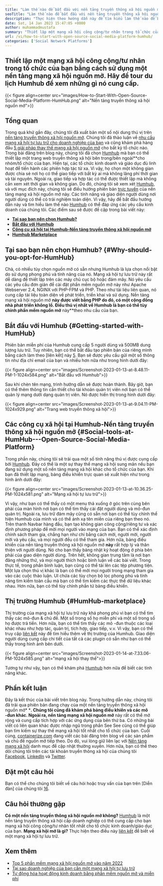 ```yaml
---
title: "Làm thế nào để bắt đầu với nền tảng truyền thông xã hội nguồn mở | Humhub" 
seoTitle: "Làm thế nào để bắt đầu với nền tảng truyền thông xã hội nguồn mở | Humhub" 
description: "Thực hiện theo hướng dẫn này để tìm hiểu làm thế nào để bắt đầu với một nền tảng truyền thông xã hội nguồn mở. Nó cung cấp một bảng điều khiển phong phú cùng với nhiều tính năng cấp doanh nghiệp." 
date: Sat, 14 Jan 2023 15:47:05 +0000
author: muhammadmustafa
summary: "Thiết lập một mạng xã hội công cộng/tư nhân trong tổ chức của bạn bằng cách sử dụng một nền tảng mạng xã hội nguồn mở. Hãy tham quan Humhub để xem những gì nó cung cấp." 
url: /vi/how-to-start-with-open-source-social-media-platform-humhub/
categories: ['Social Network Platforms']
---
```


## Thiết lập một mạng xã hội công cộng/tư nhân trong tổ chức của bạn bằng cách sử dụng một nền tảng mạng xã hội nguồn mở. Hãy để tour du lịch Humhub để xem những gì nó cung cấp.

{{< figure align=center src="images/How-to-Start-With-Open-Source-Social-Media-Platform-HumHub.png" alt="Nền tảng truyền thông xã hội nguồn mở">}}


## Tổng quan
Trong quá khứ gần đây, chúng tôi đã xuất bản một số nội dung thú vị trên [nền tảng truyền thông xã hội nguồn mở][1]. Chúng tôi đã thảo luận về [nhu cầu mạng xã hội tự lưu trữ cho doanh nghiệp của bạn][2] và cũng khám phá hàng đầu [5 giải pháp thay thế mạng xã hội nguồn mở][3] cho bất kỳ tổ chức nào. Trong bài đăng trên blog này, chúng tôi đã chọn [Humhub][4] mà bạn có thể thiết lập một trang web truyền thông xã hội bên trong/bên ngoài**cho nhóm/tổ chức của bạn. Hiện tại, các tổ chức kinh doanh và giáo dục đủ linh hoạt để tiến hành các phiên hợp tác từ xa. Vì vậy, họ chọn một không gian được chia sẻ nơi họ có thể giao tiếp với bất kỳ ai mà không lãng phí thời gian và tài nguyên. Ngoài ra, giao tiếp và hợp tác có thể được thiết lập mà không cần xem xét thời gian và không gian.
Do đó, chúng tôi sẽ xem xét [Humhub][4], và với mục đích này, chúng tôi sẽ điều hướng phiên bản [trực tuyến][5] của nền tảng mạng xã hội nguồn mở này. Các tính năng và giao diện người dùng nơi người dùng có thể có trải nghiệm toàn diện. Vì vậy, hãy để bắt đầu hướng dẫn này và tìm hiểu làm thế nào [Humhub][4] có thể đáp ứng các yêu cầu kinh doanh của chúng tôi.
Các điểm sau sẽ được đề cập trong bài viết này:
* **[Tại sao bạn nên chọn Humhub?][6]** 
* **[Bắt đầu với Humhub][7]** 
* **[Công cụ xã hội tại Humhub-Nền tảng truyền thông xã hội nguồn mở][8]** 
* **[Humhub Marketplace][9]** 

## Tại sao bạn nên chọn Humhub? {#Why-should-you-opt-for-HumHub}

Chà, có nhiều tùy chọn nguồn mở có sẵn nhưng Humhub là lựa chọn nổi bật do sử dụng phong phú và tính năng của nó. Mạng xã hội tự lưu trữ này rất dễ dàng để thiết lập trên các máy chủ cục bộ hoặc đám mây. Nó yêu cầu các yêu cầu đơn giản để cài đặt phần mềm nguồn mở này như Apache Webserver 2.4, NGINX với PHP-FPM và PHP. Theo như tài liệu liên quan, nó cung cấp tài liệu toàn diện về phát triển, triển khai và sử dụng.
Nền tảng mạng xã hội nguồn mở **này được viết bằng PHP do đó, có một cộng đồng nhà phát triển khổng lồ. Điều thú vị nhất về Humhub là bạn có thể tùy chỉnh phần mềm nguồn mở** này**theo nhu cầu của bạn.

## Bắt đầu với Humhub {#Getting-started-with-HumHub}

Phiên bản miễn phí của Humhub cung cấp 5 người dùng và 500MB dung lượng lưu trữ. Tuy nhiên, bạn có thể bắt đầu tạo phiên bản của riêng mình bằng cách làm theo [liên kết] này [5]. Bạn sẽ được yêu cầu gửi một số thông tin như địa chỉ email của bạn và nhiều hơn nữa như trong hình dưới đây:

{{< figure align=center src="images/Screenshot-2023-01-13-at-8.48.11-PM-1-1024x584.png" alt="Bắt đầu với Humhub">}}

Sau khi chèn tên mạng, trình hướng dẫn sẽ được hoàn thành. Bây giờ, bạn có thể thêm thông tin cần thiết cho tài khoản quản trị viên nơi bạn có thể quản lý mạng dưới dạng quản trị viên. Nó được hiển thị trong hình dưới đây:

{{< figure align=center src="images/Screenshot-2023-01-13-at-9.04.11-PM-1024x929.png" alt="Trang web truyền thông xã hội">}}


## Các công cụ xã hội tại Humhub-Nền tảng truyền thông xã hội nguồn mở {#Social-tools-at-HumHub---Open-Source-Social-Media-Platform}

Trong phần này, chúng tôi sẽ trải qua một số tính năng thú vị được cung cấp bởi [Humhub][4]. Đây có thể là một sự thay thế mạng xã hội sung mãn nếu bạn đang sử dụng một số nền tảng mạng xã hội khác cho tổ chức của bạn.
Khi bạn đã thiết lập mạng, bảng điều khiển trực quan sẽ xuất hiện như trong hình ảnh dưới đây:

{{< figure align=center src="images/Screenshot-2023-01-13-at-10.36.25-PM-1024x581.png" alt="Mạng xã hội tự lưu trữ">}}

Vì vậy, như bạn có thể thấy có một menu thả xuống ở góc trên cùng bên phải của màn hình nơi bạn có thể tìm thấy cài đặt người dùng và mô-đun quản trị. Ngoài ra, lưu trữ đám mây cũng có sẵn nơi bạn có thể tùy chỉnh thể hiện Humhub của mình và có thể ánh xạ tên miền của riêng bạn theo nó. Trên thanh Navbar hàng đầu, bạn tạo không gian công cộng/riêng tư và xác định phương pháp để mời mọi người vào mạng của bạn. Bạn có thể xác định chính sách tham gia, chẳng hạn như chỉ bằng cách mời, người mời, người mời và yêu cầu, và mọi người đều có thể tham gia.
Hơn nữa, bảng điều khiển của nền tảng truyền thông xã hội nguồn mở **này** rất hợp lý và thân thiện với người dùng. Nó cho bạn thấy bảng nhật ký hoạt động ở phía bên phải của giao diện người dùng. Trên hết, không gian trung tâm là nơi bạn đăng những thứ, và mọi người thích hoặc bình luận về các bài viết. Trong thực tế, trong phần bình luận, bạn cũng có thể tải lên các tệp phương tiện. Một lựa chọn thú vị khác là bạn có thể mời mọi người trong mạng tham gia vào các cuộc thảo luận. UI chứa các tùy chọn bộ lọc phong phú và tính năng tìm kiếm toàn cầu mà bạn có thể tìm kiếm các thực thể dữ liệu khác nhau. Hơn nữa, bạn có thể tùy chỉnh phần tử bảng điều khiển.

## Thị trường Humhub {#HumHub-marketplace}

Thị trường của mạng xã hội tự lưu trữ này khá phong phú vì bạn có thể tìm thấy các mô-đun & chủ đề. Một số trong số họ miễn phí và một số trong số họ được trả tiền. Hơn nữa, bạn có thể tìm thấy các mô -đun thuộc các loại khác nhau như hợp tác, quản trị, tích hợp, giao tiếp, v.v. Vì vậy, bạn có thể truy cập [liên kết][10] này để tìm hiểu thêm về thị trường của Humhub.
Giao diện người dùng cung cấp chi tiết của tất cả các plugin có sẵn như bạn có thể thấy trong hình ảnh bên dưới.

{{< figure align=center src="images/Screenshot-2023-01-14-at-7.33.06-PM-1024x585.png" alt="mạng xã hội thay thế">}}

Tương tự như vậy, bạn có thể khám phá [Humhub][4] hơn nữa để biết các tính năng khác.

## Phần kết luận
Đây là kết thúc của bài viết trên blog này. Trong hướng dẫn này, chúng tôi đã trải qua phiên bản đang chạy của một nền tảng truyền thông xã hội nguồn mở* ***. Chúng tôi cũng đã khám phá bảng điều khiển và các mô -đun khác. Ngoài ra, nền tảng mạng xã hội nguồn mở** này rất có thể mở rộng và cung cấp tích hợp với các ứng dụng của bên thứ ba. Có những bài viết có liên quan khác được nhập ngũ trong phần See See cũng có thể giúp bạn tìm kiếm sự thay thế mạng xã hội tốt nhất cho tổ chức của bạn.
Cuối cùng, [containerize.com][11] đang viết các bài đăng trên blog về các sản phẩm và chủ đề nguồn mở tiếp theo. Do đó, vui lòng giữ liên lạc với [][12][Nền tảng mạng xã hội][1] danh mục để cập nhật thường xuyên. Hơn nữa, bạn có thể theo dõi chúng tôi trên các tài khoản truyền thông xã hội của chúng tôi [Facebook][13], [LinkedIn][14] và [Twitter][15].

## Đặt một câu hỏi
Bạn có thể cho chúng tôi biết về câu hỏi hoặc truy vấn của bạn trên [Diễn đàn] của chúng tôi [16].

## Câu hỏi thường gặp
**Có một nền tảng truyền thông xã hội nguồn mở không?** 
[Humhub][4] là một nền tảng truyền thông xã hội cấp doanh nghiệp có thể cung cấp cho bạn mạng xã hội công cộng/tư nhân tốt nhất cho tổ chức kinh doanh/giáo dục của bạn.
**Mạng xã hội mở là gì?** 
Thực hiện theo điều này [liên kết][6] để biết về một mạng xã hội tự lưu trữ.

## Xem thêm
  * [Top 5 phần mềm mạng xã hội nguồn mở vào năm 2022][3]
  * [Tại sao doanh nghiệp của bạn cần một mạng xã hội tự lưu trữ][17]
  * [Tự động hóa hoạt động kinh doanh bằng phần mềm nguồn mở và miễn phí][18]



[1]: https://products.containerize.com/social-network-platforms/
[2]: https://blog.containerize.com/social-network-platforms/why-your-business-needs-a-self-hosted-social-network/
[3]: https://blog.containerize.com/social-network-platforms/top-5-open-source-social-networking-software-in-2022/
[4]: https://products.containerize.com/social-network-platforms/humhub/
[5]: https://saas.humhub.com/en/create
[6]: #Why-should-you-opt-for-HumHub
[7]: #Getting-started-with-HumHub
[8]: #Social-tools-at-HumHub---Open-Source-Social-Media-Platform
[9]: #HumHub-marketplace
[10]: https://marketplace.humhub.com/
[11]: https://www.containerize.com/
[12]: https://products.containerize.com/marketing-automation/
[13]: https://web.facebook.com/containerize
[14]: https://www.linkedin.com/company/containerize/
[15]: https://twitter.com/containerize_co
[16]: https://forum.containerize.com/
[17]: //blog.containerize.com/2021/10/07/why-your-business-needs-a-self-hosted-social-network/
[18]: https://blog.containerize.com/blogging/automate-business-operations-using-open-source-software/
